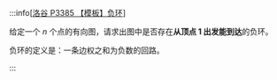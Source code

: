 :::info[[洛谷 P3385 【模板】负环](https://www.luogu.com.cn/problem/P3385)]

给定一个 $n$ 个点的有向图，请求出图中是否存在**从顶点 $1$ 出发能到达**的负环。

负环的定义是：一条边权之和为负数的回路。

:::
